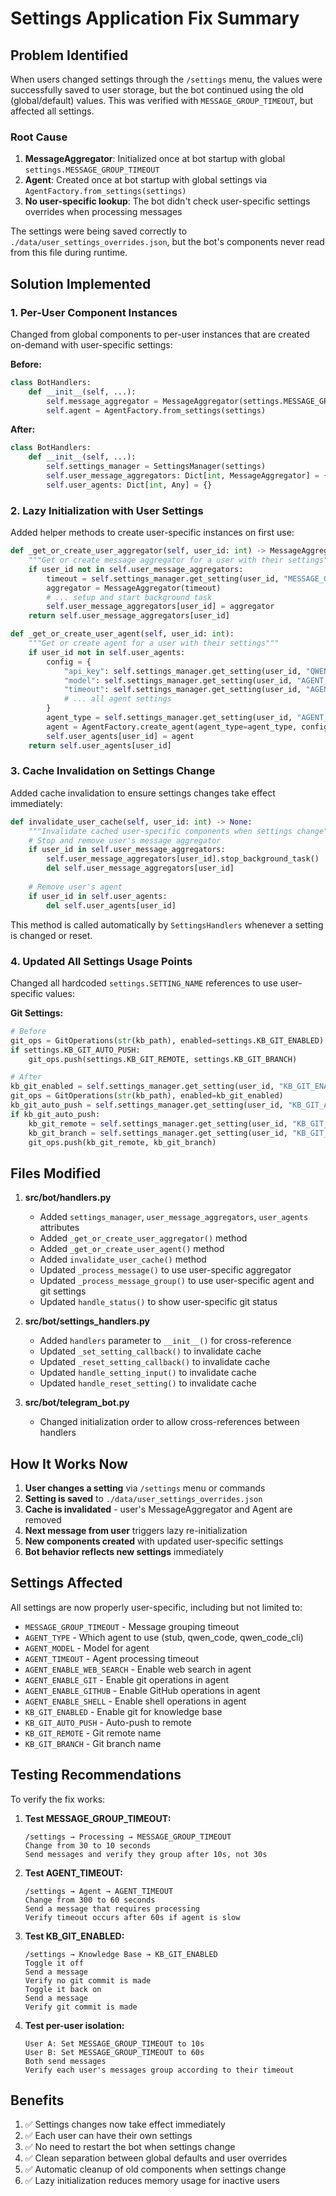 # Settings Application Fix Summary

## Problem Identified

When users changed settings through the `/settings` menu, the values were successfully saved to user storage, but the bot continued using the old (global/default) values. This was verified with `MESSAGE_GROUP_TIMEOUT`, but affected all settings.

### Root Cause

1. **MessageAggregator**: Initialized once at bot startup with global `settings.MESSAGE_GROUP_TIMEOUT`
2. **Agent**: Created once at bot startup with global settings via `AgentFactory.from_settings(settings)`
3. **No user-specific lookup**: The bot didn't check user-specific settings overrides when processing messages

The settings were being saved correctly to `./data/user_settings_overrides.json`, but the bot's components never read from this file during runtime.

## Solution Implemented

### 1. Per-User Component Instances

Changed from global components to per-user instances that are created on-demand with user-specific settings:

**Before:**
```python
class BotHandlers:
    def __init__(self, ...):
        self.message_aggregator = MessageAggregator(settings.MESSAGE_GROUP_TIMEOUT)
        self.agent = AgentFactory.from_settings(settings)
```

**After:**
```python
class BotHandlers:
    def __init__(self, ...):
        self.settings_manager = SettingsManager(settings)
        self.user_message_aggregators: Dict[int, MessageAggregator] = {}
        self.user_agents: Dict[int, Any] = {}
```

### 2. Lazy Initialization with User Settings

Added helper methods to create user-specific instances on first use:

```python
def _get_or_create_user_aggregator(self, user_id: int) -> MessageAggregator:
    """Get or create message aggregator for a user with their settings"""
    if user_id not in self.user_message_aggregators:
        timeout = self.settings_manager.get_setting(user_id, "MESSAGE_GROUP_TIMEOUT")
        aggregator = MessageAggregator(timeout)
        # ... setup and start background task
        self.user_message_aggregators[user_id] = aggregator
    return self.user_message_aggregators[user_id]

def _get_or_create_user_agent(self, user_id: int):
    """Get or create agent for a user with their settings"""
    if user_id not in self.user_agents:
        config = {
            "api_key": self.settings_manager.get_setting(user_id, "QWEN_API_KEY"),
            "model": self.settings_manager.get_setting(user_id, "AGENT_MODEL"),
            "timeout": self.settings_manager.get_setting(user_id, "AGENT_TIMEOUT"),
            # ... all agent settings
        }
        agent_type = self.settings_manager.get_setting(user_id, "AGENT_TYPE")
        agent = AgentFactory.create_agent(agent_type=agent_type, config=config)
        self.user_agents[user_id] = agent
    return self.user_agents[user_id]
```

### 3. Cache Invalidation on Settings Change

Added cache invalidation to ensure settings changes take effect immediately:

```python
def invalidate_user_cache(self, user_id: int) -> None:
    """Invalidate cached user-specific components when settings change"""
    # Stop and remove user's message aggregator
    if user_id in self.user_message_aggregators:
        self.user_message_aggregators[user_id].stop_background_task()
        del self.user_message_aggregators[user_id]
    
    # Remove user's agent
    if user_id in self.user_agents:
        del self.user_agents[user_id]
```

This method is called automatically by `SettingsHandlers` whenever a setting is changed or reset.

### 4. Updated All Settings Usage Points

Changed all hardcoded `settings.SETTING_NAME` references to use user-specific values:

**Git Settings:**
```python
# Before
git_ops = GitOperations(str(kb_path), enabled=settings.KB_GIT_ENABLED)
if settings.KB_GIT_AUTO_PUSH:
    git_ops.push(settings.KB_GIT_REMOTE, settings.KB_GIT_BRANCH)

# After
kb_git_enabled = self.settings_manager.get_setting(user_id, "KB_GIT_ENABLED")
git_ops = GitOperations(str(kb_path), enabled=kb_git_enabled)
kb_git_auto_push = self.settings_manager.get_setting(user_id, "KB_GIT_AUTO_PUSH")
if kb_git_auto_push:
    kb_git_remote = self.settings_manager.get_setting(user_id, "KB_GIT_REMOTE")
    kb_git_branch = self.settings_manager.get_setting(user_id, "KB_GIT_BRANCH")
    git_ops.push(kb_git_remote, kb_git_branch)
```

## Files Modified

1. **src/bot/handlers.py**
   - Added `settings_manager`, `user_message_aggregators`, `user_agents` attributes
   - Added `_get_or_create_user_aggregator()` method
   - Added `_get_or_create_user_agent()` method
   - Added `invalidate_user_cache()` method
   - Updated `_process_message()` to use user-specific aggregator
   - Updated `_process_message_group()` to use user-specific agent and git settings
   - Updated `handle_status()` to show user-specific git status

2. **src/bot/settings_handlers.py**
   - Added `handlers` parameter to `__init__()` for cross-reference
   - Updated `_set_setting_callback()` to invalidate cache
   - Updated `_reset_setting_callback()` to invalidate cache
   - Updated `handle_setting_input()` to invalidate cache
   - Updated `handle_reset_setting()` to invalidate cache

3. **src/bot/telegram_bot.py**
   - Changed initialization order to allow cross-references between handlers

## How It Works Now

1. **User changes a setting** via `/settings` menu or commands
2. **Setting is saved** to `./data/user_settings_overrides.json`
3. **Cache is invalidated** - user's MessageAggregator and Agent are removed
4. **Next message from user** triggers lazy re-initialization
5. **New components created** with updated user-specific settings
6. **Bot behavior reflects new settings** immediately

## Settings Affected

All settings are now properly user-specific, including but not limited to:

- `MESSAGE_GROUP_TIMEOUT` - Message grouping timeout
- `AGENT_TYPE` - Which agent to use (stub, qwen_code, qwen_code_cli)
- `AGENT_MODEL` - Model for agent
- `AGENT_TIMEOUT` - Agent processing timeout
- `AGENT_ENABLE_WEB_SEARCH` - Enable web search in agent
- `AGENT_ENABLE_GIT` - Enable git operations in agent
- `AGENT_ENABLE_GITHUB` - Enable GitHub operations in agent
- `AGENT_ENABLE_SHELL` - Enable shell operations in agent
- `KB_GIT_ENABLED` - Enable git for knowledge base
- `KB_GIT_AUTO_PUSH` - Auto-push to remote
- `KB_GIT_REMOTE` - Git remote name
- `KB_GIT_BRANCH` - Git branch name

## Testing Recommendations

To verify the fix works:

1. **Test MESSAGE_GROUP_TIMEOUT:**
   ```
   /settings → Processing → MESSAGE_GROUP_TIMEOUT
   Change from 30 to 10 seconds
   Send messages and verify they group after 10s, not 30s
   ```

2. **Test AGENT_TIMEOUT:**
   ```
   /settings → Agent → AGENT_TIMEOUT
   Change from 300 to 60 seconds
   Send a message that requires processing
   Verify timeout occurs after 60s if agent is slow
   ```

3. **Test KB_GIT_ENABLED:**
   ```
   /settings → Knowledge Base → KB_GIT_ENABLED
   Toggle it off
   Send a message
   Verify no git commit is made
   Toggle it back on
   Send a message
   Verify git commit is made
   ```

4. **Test per-user isolation:**
   ```
   User A: Set MESSAGE_GROUP_TIMEOUT to 10s
   User B: Set MESSAGE_GROUP_TIMEOUT to 60s
   Both send messages
   Verify each user's messages group according to their timeout
   ```

## Benefits

1. ✅ Settings changes now take effect immediately
2. ✅ Each user can have their own settings
3. ✅ No need to restart the bot when settings change
4. ✅ Clean separation between global defaults and user overrides
5. ✅ Automatic cleanup of old components when settings change
6. ✅ Lazy initialization reduces memory usage for inactive users
